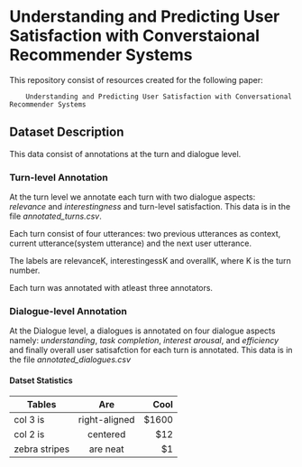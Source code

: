 # Understanding and Predicting User Satisfaction with Converstaional Recommender Systems


This repository consist of resources created for the following paper:


        Understanding and Predicting User Satisfaction with Conversational Recommender Systems
  

## Dataset Description

This data consist of annotations at the turn and dialogue level.

### Turn-level Annotation

At the turn level we annotate each turn with two dialogue aspects: *relevance* and *interestingness* and turn-level satisfaction. This data is in the file *annotated_turns.csv*.

Each turn consist of four utterances: two previous utterances as context, current utterance(system utterance) and the next user utterance. 

The labels are relevanceK, interestingessK and overallK, where K is the turn number.

Each turn was annotated with atleast three annotators.


### Dialogue-level Annotation

At the Dialogue level, a dialogues is annotated on four dialogue aspects namely: *understanding*, *task completion*, *interest arousal*, and *efficiency* and finally overall user satisafction for each turn is annotated. This data is in the file *annotated_dialogues.csv*

#### Datset Statistics


| Tables        | Are           | Cool  |
| ------------- |:-------------:| -----:|
| col 3 is      | right-aligned | $1600 |
| col 2 is      | centered      |   $12 |
| zebra stripes | are neat      |    $1 |


